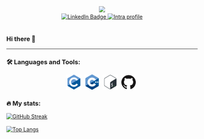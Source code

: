 <div id="header" align="center">
  <img src="https://media.giphy.com/media/v1.Y2lkPTc5MGI3NjExaTd0bmtlYmg0dzI2ZzFoN21lb2FhZXI0emcybjduMXJrdGV3ZGV5bSZlcD12MV9pbnRlcm5hbF9naWZfYnlfaWQmY3Q9Zw/fByehYIrOIzO8XolJK/giphy.gif" width="100"/>
</div>

<div id="badges" align="center">
  <a href="https://www.linkedin.com/in/mikel-soria">
    <img src="https://img.shields.io/badge/LinkedIn-blue?style=for-the-badge&logo=linkedin&logoColor=white" alt="LinkedIn Badge"/>
  </a>
  <a href="https://profile.intra.42.fr/users/msoria-j">
    <img src="https://img.shields.io/badge/Urduliz-gray?style=for-the-badge&logo=42" alt="Intra profile"/>
  </a>
    
</div>

<div  align="center" >
  <img src="https://komarev.com/ghpvc/?username=msKaleb&style=flat-square&color=blue" alt=""/>
</div>

 ### Hi there 👋 

---

### 🛠️ Languages and Tools:


<div  align="center" >
  <img src="https://github.com/devicons/devicon/blob/master/icons/c/c-original.svg" title="C" alt="C" width="40" height="40"/>&nbsp;
  <img src="https://github.com/devicons/devicon/blob/master/icons/cplusplus/cplusplus-original.svg" title="CPP" alt="CPP" width="40" height="40"/>&nbsp;
  <img src="https://github.com/devicons/devicon/blob/master/icons/bash/bash-original.svg" title="bash" alt="bash" width="40" height="40"/>&nbsp;
  <img src="https://github.com/devicons/devicon/blob/master/icons/github/github-original.svg" title="github" alt="github" width="40" height="40"/>&nbsp;
</div>

### 🔥 My stats:

[![GitHub Streak](http://github-readme-streak-stats.herokuapp.com?user=msKaleb&theme=dark&background=000000)](https://git.io/streak-stats) <br> <br>
[![Top Langs](https://github-readme-stats.vercel.app/api/top-langs/?username=msKaleb&theme=dark&background=000000)](https://github.com/anuraghazra/github-readme-stats)
<!--
**msKaleb/msKaleb** is a ✨ _special_ ✨ repository because its `README.md` (this file) appears on your GitHub profile.

Here are some ideas to get you started:

- 🔭 I’m currently working on ...
- 🌱 I’m currently learning ...
- 👯 I’m looking to collaborate on ...
- 🤔 I’m looking for help with ...
- 💬 Ask me about ...
- 📫 How to reach me: ...
- 😄 Pronouns: ...
- ⚡ Fun fact: ...
-->
